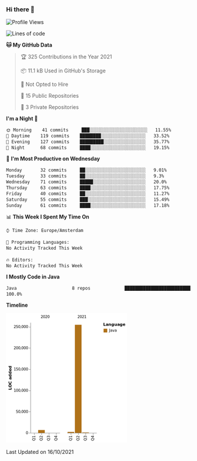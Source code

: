 ### Hi there 👋


<!--START_SECTION:waka-->
![Profile Views](http://img.shields.io/badge/Profile%20Views-1-blue)

![Lines of code](https://img.shields.io/badge/From%20Hello%20World%20I%27ve%20Written-264473%20lines%20of%20code-blue)

**🐱 My GitHub Data** 

> 🏆 325 Contributions in the Year 2021
 > 
> 📦 11.1 kB Used in GitHub's Storage 
 > 
> 🚫 Not Opted to Hire
 > 
> 📜 15 Public Repositories 
 > 
> 🔑 3 Private Repositories  
 > 
**I'm a Night 🦉** 

```text
🌞 Morning    41 commits     ███░░░░░░░░░░░░░░░░░░░░░░   11.55% 
🌆 Daytime    119 commits    ████████░░░░░░░░░░░░░░░░░   33.52% 
🌃 Evening    127 commits    █████████░░░░░░░░░░░░░░░░   35.77% 
🌙 Night      68 commits     ████░░░░░░░░░░░░░░░░░░░░░   19.15%

```
📅 **I'm Most Productive on Wednesday** 

```text
Monday       32 commits     ██░░░░░░░░░░░░░░░░░░░░░░░   9.01% 
Tuesday      33 commits     ██░░░░░░░░░░░░░░░░░░░░░░░   9.3% 
Wednesday    71 commits     █████░░░░░░░░░░░░░░░░░░░░   20.0% 
Thursday     63 commits     ████░░░░░░░░░░░░░░░░░░░░░   17.75% 
Friday       40 commits     ██░░░░░░░░░░░░░░░░░░░░░░░   11.27% 
Saturday     55 commits     ███░░░░░░░░░░░░░░░░░░░░░░   15.49% 
Sunday       61 commits     ████░░░░░░░░░░░░░░░░░░░░░   17.18%

```


📊 **This Week I Spent My Time On** 

```text
⌚︎ Time Zone: Europe/Amsterdam

💬 Programming Languages: 
No Activity Tracked This Week

🔥 Editors: 
No Activity Tracked This Week

```

**I Mostly Code in Java** 

```text
Java                     8 repos             █████████████████████████   100.0%

```


**Timeline**

![Chart not found](https://raw.githubusercontent.com/powercasgamer/powercasgamer/master/charts/bar_graph.png) 


 Last Updated on 16/10/2021
<!--END_SECTION:waka-->

